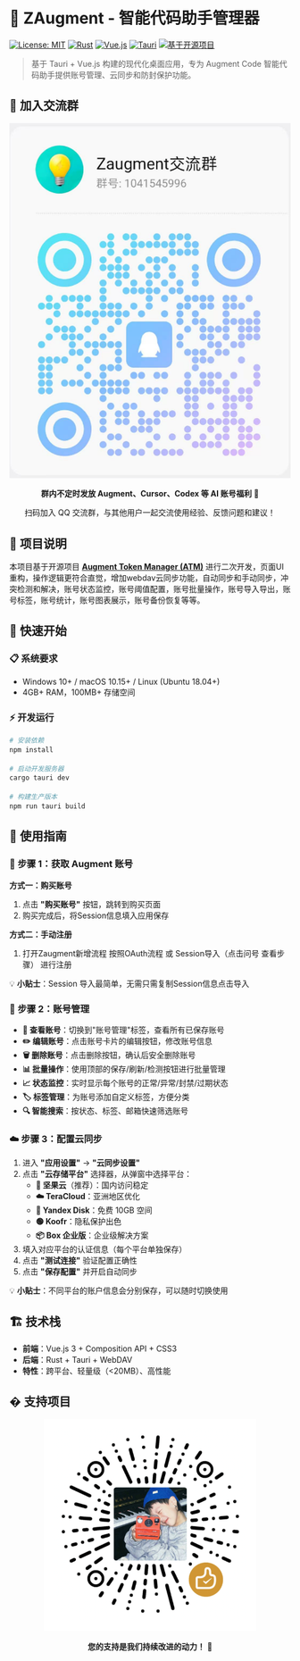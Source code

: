 # 🚀 ZAugment - 智能代码助手管理器

[![License: MIT](https://img.shields.io/badge/License-MIT-yellow.svg)](https://opensource.org/licenses/MIT)
[![Rust](https://img.shields.io/badge/Rust-000000?style=flat&logo=rust&logoColor=white)](https://www.rust-lang.org/)
[![Vue.js](https://img.shields.io/badge/Vue.js-35495E?style=flat&logo=vuedotjs&logoColor=4FC08D)](https://vuejs.org/)
[![Tauri](https://img.shields.io/badge/Tauri-FFC131?style=flat&logo=tauri&logoColor=white)](https://tauri.app/)
[![基于开源项目](https://img.shields.io/badge/基于-ATM_开源项目-blue.svg)](https://github.com/zhaochengcube/augment-token-mng)

> 基于 Tauri + Vue.js 构建的现代化桌面应用，专为 Augment Code 智能代码助手提供账号管理、云同步和防封保护功能。

## 💬 加入交流群

<div align="center">

![交流群二维码](./交流群.png)

**群内不定时发放 Augment、Cursor、Codex 等 AI 账号福利** 🎁

扫码加入 QQ 交流群，与其他用户一起交流使用经验、反馈问题和建议！

</div>

## 📌 项目说明

本项目基于开源项目 [**Augment Token Manager (ATM)**](https://github.com/zhaochengcube/augment-token-mng) 进行二次开发，页面UI重构，操作逻辑更符合直觉，增加webdav云同步功能，自动同步和手动同步，冲突检测和解决，账号状态监控，账号阈值配置，账号批量操作，账号导入导出，账号标签，账号统计，账号图表展示，账号备份恢复等等。


## 🚀 快速开始

### 📋 系统要求

- Windows 10+ / macOS 10.15+ / Linux (Ubuntu 18.04+)
- 4GB+ RAM，100MB+ 存储空间

### ⚡ 开发运行

```bash
# 安装依赖
npm install

# 启动开发服务器
cargo tauri dev

# 构建生产版本
npm run tauri build
```

## 📖 使用指南

### 🎯 **步骤 1：获取 Augment 账号**


**方式一：购买账号**

1. 点击 **"购买账号"** 按钮，跳转到购买页面
2. 购买完成后，将Session信息填入应用保存

**方式二：手动注册**

1. 打开Zaugment新增流程 按照OAuth流程 或 Session导入（点击问号 查看步骤） 进行注册

💡 **小贴士**：Session 导入最简单，无需只需复制Session信息点击导入

### 👥 **步骤 2：账号管理**

- **💾 查看账号**：切换到"账号管理"标签，查看所有已保存账号
- **✏️ 编辑账号**：点击账号卡片的编辑按钮，修改账号信息
- **🗑️ 删除账号**：点击删除按钮，确认后安全删除账号
- **📊 批量操作**：使用顶部的保存/刷新/检测按钮进行批量管理
- **📈 状态监控**：实时显示每个账号的正常/异常/封禁/过期状态
- **🏷️ 标签管理**：为账号添加自定义标签，方便分类
- **🔍 智能搜索**：按状态、标签、邮箱快速筛选账号

### ☁️ **步骤 3：配置云同步** 

1. 进入 **"应用设置"** → **"云同步设置"**
2. 点击 **"云存储平台"** 选择器，从弹窗中选择平台：
   - **🥜 坚果云**（推荐）：国内访问稳定
   - **☁️ TeraCloud**：亚洲地区优化
   - **🔴 Yandex Disk**：免费 10GB 空间
   - **🟢 Koofr**：隐私保护出色
   - **📦 Box 企业版**：企业级解决方案
3. 填入对应平台的认证信息（每个平台单独保存）
4. 点击 **"测试连接"** 验证配置正确性
5. 点击 **"保存配置"** 并开启自动同步

💡 **小贴士**：不同平台的账户信息会分别保存，可以随时切换使用



## 🏗️ 技术栈

- **前端**：Vue.js 3 + Composition API + CSS3
- **后端**：Rust + Tauri + WebDAV
- **特性**：跨平台、轻量级（<20MB）、高性能

## � 支持项目

<div align="center">

![赞赏码](./赞赏.png)

**您的支持是我们持续改进的动力！** 💖

</div>
